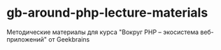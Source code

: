 # gb-around-php-lecture-materials
Методические материалы для курса "Вокруг PHP – экосистема веб-приложений" от Geekbrains
